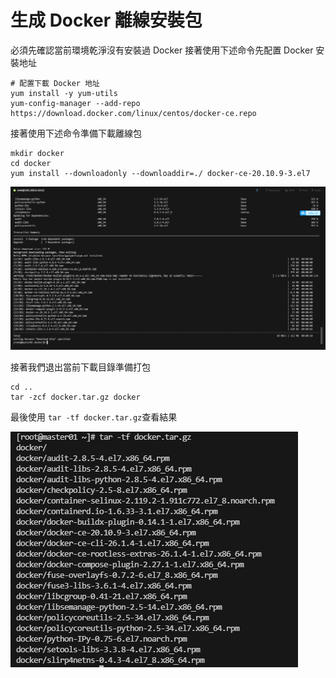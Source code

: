 # 生成 Docker 離線安裝包

必須先確認當前環境乾淨沒有安裝過 Docker 接著使用下述命令先配置 Docker 安裝地址

```shell
# 配置下載 Docker 地址
yum install -y yum-utils
yum-config-manager --add-repo https://download.docker.com/linux/centos/docker-ce.repo
```

接著使用下述命令準備下載離線包

```shell
mkdir docker
cd docker
yum install --downloadonly --downloaddir=./ docker-ce-20.10.9-3.el7
```

![](images/生成Docker離線安裝包/2025-10-28-00-30-36-image.png)

接著我們退出當前下載目錄準備打包

```shell
cd ..
tar -zcf docker.tar.gz docker
```

最後使用 `tar -tf docker.tar.gz`查看結果

![](images/生成Docker離線安裝包/2025-10-28-00-33-30-image.png)
